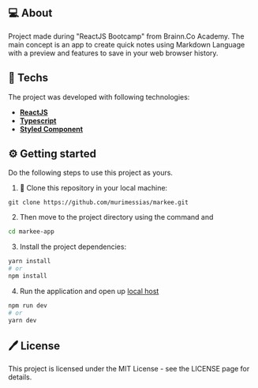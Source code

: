 ## 💻 About

Project made during "ReactJS Bootcamp" from Brainn.Co Academy. The main concept is an app to create quick notes using Markdown Language with a preview and features to save in your web browser history.

## 🚀 Techs

The project was developed with following technologies:

- **[ReactJS](https://reactjs.org/)**
- **[Typescript](https://www.typescriptlang.org/)**
- **[Styled Component](https://styled-components.com/)**

## ⚙️ Getting started

Do the following steps to use this project as yours.

1. 🧬 Clone this repository in your local machine:

```
git clone https://github.com/murimessias/markee.git

```

2. Then move to the project directory using the command and

```bash
cd markee-app

```

3. Install the project dependencies:

```bash
yarn install
# or
npm install
```

4. Run the application and open up [local host](http://localhost:3000)

```bash
npm run dev
# or
yarn dev
```

## 🖊️ License

This project is licensed under the MIT License - see the LICENSE page for details.
